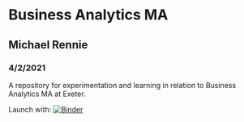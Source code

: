 # Business Analytics MA
## Michael Rennie
### 4/2/2021

A repository for experimentation and learning in relation to Business Analytics MA at Exeter.

Launch with: [![Binder](https://mybinder.org/badge_logo.svg)](https://mybinder.org/v2/gh/MRen-548/Practice-1/HEAD)
